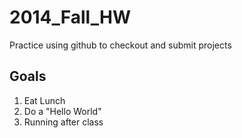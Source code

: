 2014_Fall_HW
============

Practice using github to checkout and submit projects

Goals
-----

1. Eat Lunch
2. Do a "Hello World"
3. Running after class